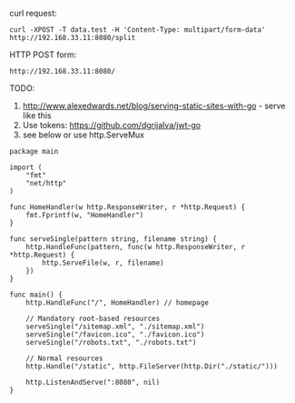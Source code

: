 
curl request:

~~~
curl -XPOST -T data.test -H 'Content-Type: multipart/form-data' http://192.168.33.11:8080/split
~~~

HTTP POST form:

~~~
http://192.168.33.11:8080/
~~~

TODO:  

1. http://www.alexedwards.net/blog/serving-static-sites-with-go - serve like this
2. Use tokens: https://github.com/dgrijalva/jwt-go
3. see below or use http.ServeMux

~~~
package main

import (
    "fmt"
    "net/http"
)

func HomeHandler(w http.ResponseWriter, r *http.Request) {
    fmt.Fprintf(w, "HomeHandler")
}

func serveSingle(pattern string, filename string) {
    http.HandleFunc(pattern, func(w http.ResponseWriter, r *http.Request) {
        http.ServeFile(w, r, filename)
    })
}

func main() {
    http.HandleFunc("/", HomeHandler) // homepage

    // Mandatory root-based resources
    serveSingle("/sitemap.xml", "./sitemap.xml")
    serveSingle("/favicon.ico", "./favicon.ico")
    serveSingle("/robots.txt", "./robots.txt")

    // Normal resources
    http.Handle("/static", http.FileServer(http.Dir("./static/")))

    http.ListenAndServe(":8080", nil)
}

